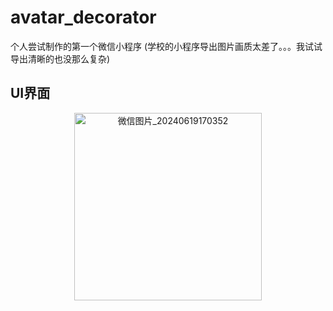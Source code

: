 # avatar_decorator

个人尝试制作的第一个微信小程序 (学校的小程序导出图片画质太差了。。。我试试导出清晰的也没那么复杂)

## UI界面

<div align="center">
  <img src="https://github.com/xiaolong-li1/wx_avatar/assets/118044517/8aa7454a-b075-4853-ad8f-fa99367347c9" alt="微信图片_20240619170352" width="300">
</div>
